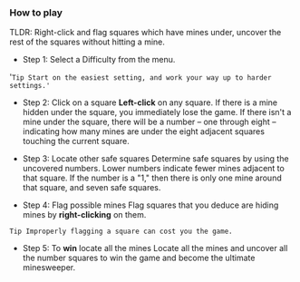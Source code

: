 ### How to play

TLDR: Right-click and flag squares which have mines under, uncover the rest of the squares without hitting a mine.

- Step 1: Select a Difficulty from the menu.

'`Tip Start on the easiest setting, and work your way up to harder settings.'`

- Step 2: Click on a square
  **Left-click** on any square. If there is a mine hidden under the square, you immediately lose the game. If there isn't a mine under the square, there will be a number – one through eight –indicating how many mines are under the eight adjacent squares touching the current square.

- Step 3: Locate other safe squares
  Determine safe squares by using the uncovered numbers. Lower numbers indicate fewer mines adjacent to that square. If the number is a "1," then there is only one mine around that square, and seven safe squares.

- Step 4: Flag possible mines
  Flag squares that you deduce are hiding mines by **right-clicking** on them.

`Tip Improperly flagging a square can cost you the game.`

- Step 5: To **win** locate all the mines
  Locate all the mines and uncover all the number squares to win the game and become the ultimate minesweeper.
